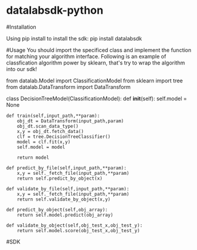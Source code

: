 # datalabsdk-python

#Installation

Using pip install to install the sdk:
pip install datalabsdk

#Usage
You should import the specificed class and implement the function for matching your algorithm interface. Following is an example of classfication algorithm power by sklearn, that's try to wrap the algorithm into our sdk!

from datalab.Model import ClassificationModel
from sklearn import tree
from datalab.DataTransform import DataTransform

class DecisionTreeModel(ClassificationModel):
    def __init__(self):
        self.model = None

    def train(self,input_path,**param):
        obj_dt = DataTransform(input_path,param)
        obj_dt.scan_data_type()
        x,y = obj_dt.fetch_data()
        clf = tree.DecisionTreeClassifier()
        model = clf.fit(x,y)
        self.model = model

        return model

    def predict_by_file(self,input_path,**param):
        x,y = self._fetch_file(input_path,**param)
        return self.predict_by_object(x)

    def validate_by_file(self,input_path,**param):
        x,y = self._fetch_file(input_path,**param)
        return self.validate_by_object(x,y)

    def predict_by_object(self,obj_array):
        return self.model.predict(obj_array)

    def validate_by_object(self,obj_test_x,obj_test_y):
        return self.model.score(obj_test_x,obj_test_y)

#SDK
